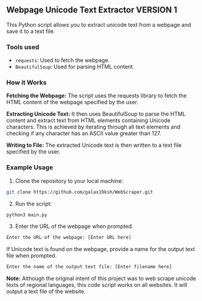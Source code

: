 ## Webpage Unicode Text Extractor VERSION 1

This Python script allows you to extract unicode text from a webpage and save it to a text file.

### Tools used

- `requests`: Used to fetch the webpage.
- `BeautifulSoup`: Used for parsing HTML content.

### How it Works
**Fetching the Webpage:** The script uses the requests library to fetch the HTML content of the webpage specified by the user.

**Extracting Unicode Text:** It then uses BeautifulSoup to parse the HTML content and extract text from HTML elements containing Unicode characters. This is achieved by iterating through all text elements and checking if any character has an ASCII value greater than 127.

**Writing to File:** The extracted Unicode text is then written to a text file specified by the user.


### Example Usage
1. Clone the repository to your local machine:
```bash
git clone https://github.com/galax19ksh/WebScraper.git
```

2. Run the script:

```bash
python3 main.py
```

3. Enter the URL of the webpage when prompted.
```bash
Enter the URL of the webpage: [Enter URL here] 
```
If Unicode text is found on the webpage, provide a name for the output text file when prompted.
```bash
Enter the name of the output text file: [Enter filename here]
```




**Note:**
Although the original intent of this project was to web scrape unicode texts of regional languages, this code script works on all websites. It will output a text file of the website. 
